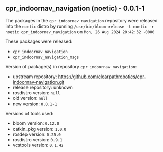 ## cpr_indoornav_navigation (noetic) - 0.0.1-1

The packages in the `cpr_indoornav_navigation` repository were released into the `noetic` distro by running `/usr/bin/bloom-release -t noetic -r noetic cpr_indoornav_navigation` on `Mon, 26 Aug 2024 20:42:32 -0000`

These packages were released:
- `cpr_indoornav_navigation`
- `cpr_indoornav_navigation_msgs`

Version of package(s) in repository `cpr_indoornav_navigation`:

- upstream repository: https://github.com/clearpathrobotics/cpr-indoornav-navigation.git
- release repository: unknown
- rosdistro version: `null`
- old version: `null`
- new version: `0.0.1-1`

Versions of tools used:

- bloom version: `0.12.0`
- catkin_pkg version: `1.0.0`
- rosdep version: `0.25.0`
- rosdistro version: `0.9.1`
- vcstools version: `0.1.42`


